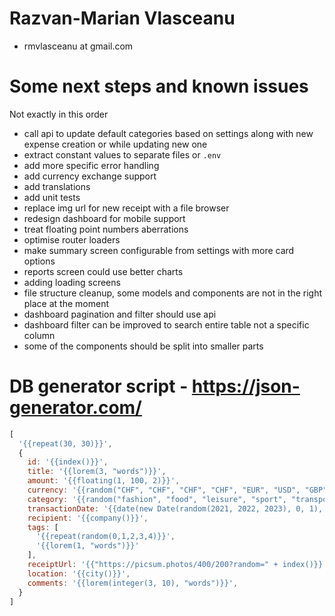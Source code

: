 
# Razvan-Marian Vlasceanu
- rmvlasceanu at gmail.com

# Some next steps and known issues
Not exactly in this order
- call api to update default categories based on settings along with new expense creation or while updating new one
- extract constant values to separate files or `.env`
- add more specific error handling
- add currency exchange support
- add translations
- add unit tests
- replace img url for new receipt with a file browser
- redesign dashboard for mobile support
- treat floating point numbers aberrations
- optimise router loaders
- make summary screen configurable from settings with more card options
- reports screen could use better charts
- adding loading screens
- file structure cleanup, some models and components are not in the right place at the moment
- dashboard pagination and filter should use api
- dashboard filter can be improved to search entire table not a specific column
- some of the components should be split into smaller parts



# DB generator script - https://json-generator.com/
```js
[
  '{{repeat(30, 30)}}',
  {
    id: '{{index()}}',
    title: '{{lorem(3, "words")}}',
    amount: '{{floating(1, 100, 2)}}',
    currency: '{{random("CHF", "CHF", "CHF", "CHF", "EUR", "USD", "GBP", "RON")}}',
    category: '{{random("fashion", "food", "leisure", "sport", "transportation")}}',
    transactionDate: '{{date(new Date(random(2021, 2022, 2023), 0, 1), new Date(), "D/MM/YYYY")}}',
    recipient: '{{company()}}',
    tags: [
      '{{repeat(random(0,1,2,3,4)}}',
      '{{lorem(1, "words")}}'
    ],
    receiptUrl: '{{"https://picsum.photos/400/200?random=" + index()}}',
    location: '{{city()}}',
    comments: '{{lorem(integer(3, 10), "words")}}',
  }
]
```